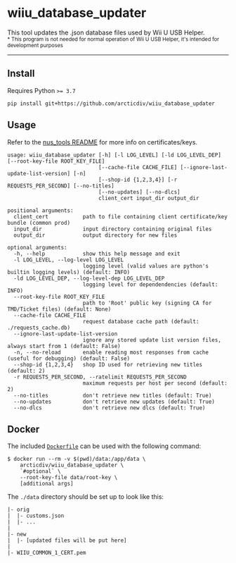 # wiiu_database_updater
This tool updates the .json database files used by Wii U USB Helper.    
<sub>* This program is not needed for normal operation of Wii U USB Helper, it's intended for development purposes</sub>

---

## Install
Requires Python `>= 3.7`
```
pip install git+https://github.com/arcticdiv/wiiu_database_updater
```

## Usage
Refer to the [nus_tools README](https://github.com/arcticdiv/nus_tools/blob/master/README.md) for more info on certificates/keys.

```
usage: wiiu_database_updater [-h] [-l LOG_LEVEL] [-ld LOG_LEVEL_DEP] [--root-key-file ROOT_KEY_FILE]
                             [--cache-file CACHE_FILE] [--ignore-last-update-list-version] [-n]
                             [--shop-id {1,2,3,4}] [-r REQUESTS_PER_SECOND] [--no-titles]
                             [--no-updates] [--no-dlcs]
                             client_cert input_dir output_dir

positional arguments:
  client_cert           path to file containing client certificate/key bundle (common prod)
  input_dir             input directory containing original files
  output_dir            output directory for new files

optional arguments:
  -h, --help            show this help message and exit
  -l LOG_LEVEL, --log-level LOG_LEVEL
                        logging level (valid values are python's builtin logging levels) (default: INFO)
  -ld LOG_LEVEL_DEP, --log-level-dep LOG_LEVEL_DEP
                        logging level for dependendencies (default: INFO)
  --root-key-file ROOT_KEY_FILE
                        path to 'Root' public key (signing CA for TMD/Ticket files) (default: None)
  --cache-file CACHE_FILE
                        request database cache path (default: ./requests_cache.db)
  --ignore-last-update-list-version
                        ignore any stored update list version files, always start from 1 (default: False)
  -n, --no-reload       enable reading most responses from cache (useful for debugging) (default: False)
  --shop-id {1,2,3,4}   shop ID used for retrieving new titles (default: 2)
  -r REQUESTS_PER_SECOND, --ratelimit REQUESTS_PER_SECOND
                        maximum requests per host per second (default: 2)
  --no-titles           don't retrieve new titles (default: True)
  --no-updates          don't retrieve new updates (default: True)
  --no-dlcs             don't retrieve new dlcs (default: True)
```

## Docker
The included [`Dockerfile`](./Dockerfile) can be used with the following command:

```shell
$ docker run --rm -v $(pwd)/data:/app/data \
    arcticdiv/wiiu_database_updater \
    `#optional` \
    --root-key-file data/root-key \
    [additional args]
```

The `./data` directory should be set up to look like this:
```
|- orig
|  |- customs.json
|  |- ...
|
|- new
|  |- [updated files will be put here]
|
|- WIIU_COMMON_1_CERT.pem
```
